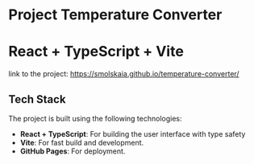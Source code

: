 # Project Temperature Converter
# React + TypeScript + Vite

link to the project: https://smolskaia.github.io/temperature-converter/

## Tech Stack

The project is built using the following technologies:

- **React + TypeScript**: For building the user interface with type safety
- **Vite**: For fast build and development.
- **GitHub Pages**: For deployment.